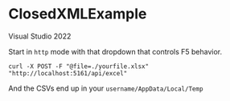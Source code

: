 # ClosedXMLExample

Visual Studio 2022

Start in `http` mode with that dropdown that controls F5 behavior.

```
curl -X POST -F "@file=./yourfile.xlsx" "http://localhost:5161/api/excel"
```

And the CSVs end up in your `username/AppData/Local/Temp`
